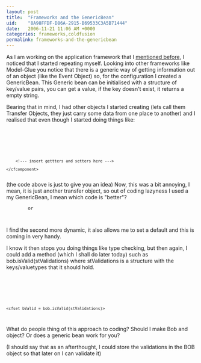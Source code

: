 ```yaml
---
layout: post
title:  "Frameworks and the GenericBean"
uid:	"8A98FFDF-D86A-2915-B69533C3A5B71444"
date:   2006-11-21 11:06 AM +0000
categories: frameworks,coldfusion
permalink: frameworks-and-the-genericbean
---
```

As I am working on the application framework that I <a href="http://www.markdrew.co.uk/blog/index.cfm/2006/11/20/Creating-your-own-framework-and-why-you-should-do-it">mentioned before</a>, I noticed that I started repeating myself. Looking into other frameworks like Model-Glue you notice that there is a generic way of getting information out of an object (like the Event Object) so, for the configuration I created a GenericBean. This Generic bean can be initialised with a structure of key/value pairs, you can get a value, if the key doesn't exist, it returns a empty string.

Bearing that in mind, I had other objects I started creating (lets call them Transfer Objects, they just carry some data from one place to another) and I realised that even though I started doing things like:

<code>
	<cfcomponent name="Bob">
		<cfproperty name="name" default="">
		<cfproperty name="age" default="">
	
		<!--- insert gettters and setters here --->
	
	</cfcomponent>
</code>
(the code above is just to give you an idea)
Now, this was a bit annoying, I mean, it is just another transfer object, so out of coding lazyness I used a my GenericBean, I mean which code is "better"?

<code>
	<cfset Age = Bob.getAge()>
		or
	<cfset Age = Bob.getValue('age', 0)>
	
</code>

I find the second more dynamic, it also allows me to set a default and this is coming in very handy.

I know it then stops you doing things like type checking, but then again, I could add a method (which I shall do later today) such as bob.isValid(stValidations) where stValidations is a structure with the keys/valuetypes that it should hold.

<code>
	<cfset stValidations = StructNew()>
	<cfset stValidations.name = "string">
	<cfset stValiudations.age = "numeric">
		
	<cfset bValid = bob.isValid(stValidations)>
</code>


What do people thing of this approach to coding? Should I make Bob and object? Or does a generic bean work for you?

(I should say that as an afterthought, I could store the validations in the BOB object so that later on I can validate it)